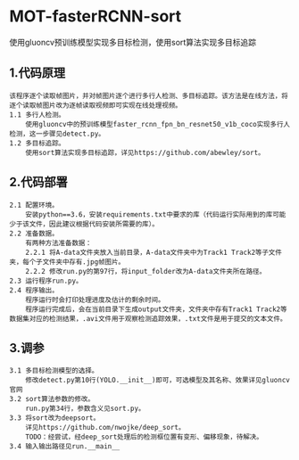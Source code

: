 # MOT-fasterRCNN-sort
使用gluoncv预训练模型实现多目标检测，使用sort算法实现多目标追踪
## 1.代码原理
	该程序逐个读取帧图片，并对帧图片逐个进行多行人检测、多目标追踪。该方法是在线方法，将逐个读取帧图片改为逐帧读取视频即可实现在线处理视频。
	1.1 多行人检测。
		使用gluoncv中的预训练模型faster_rcnn_fpn_bn_resnet50_v1b_coco实现多行人检测，这一步骤见detect.py。
	1.2 多目标追踪。
		使用sort算法实现多目标追踪，详见https://github.com/abewley/sort。
## 2.代码部署
	2.1 配置环境。
		安装python==3.6，安装requirements.txt中要求的库（代码运行实际用到的库可能少于该文件，因此建议根据代码安装所需要的库）。
	2.2 准备数据。
		有两种方法准备数据：
		2.2.1 将A-data文件夹放入当前目录，A-data文件夹中为Track1 Track2等子文件夹，每个子文件夹中存有.jpg帧图片。
		2.2.2 修改run.py的第97行，将input_folder改为A-data文件夹所在路径。
	2.3 运行程序run.py。
	2.4 程序输出。
		程序运行时会打印处理进度及估计的剩余时间。
		程序运行完成后，会在当前目录下生成output文件夹，文件夹中存有Track1 Track2等数据集对应的检测结果，.avi文件用于观察检测追踪效果，.txt文件是用于提交的文本文件。
## 3.调参
	3.1 多目标检测模型的选择。
		修改detect.py第10行(YOLO.__init__)即可，可选模型及其名称、效果详见gluoncv官网
	3.2 sort算法参数的修改。
		run.py第34行，参数含义见sort.py。
	3.3 将sort改为deepsort。
		详见https://github.com/nwojke/deep_sort。
		TODO：经尝试，经deep_sort处理后的检测框位置有变形、偏移现象，待解决。
	3.4 输入输出路径见run.__main__
	
